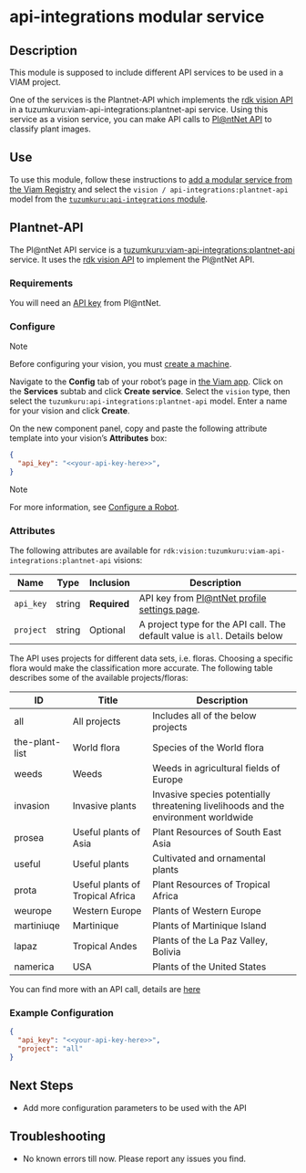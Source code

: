 # api-integrations modular service

## Description

This module is supposed to include different API services to be used in a VIAM project.

One of the services is the Plantnet-API which implements the [rdk vision API](https://github.com/rdk/vision-api) in a tuzumkuru:viam-api-integrations:plantnet-api service. Using this service as a vision service, you can make API calls to [Pl@ntNet API](https://plantnet.org) to classify plant images.

## Use

To use this module, follow these instructions to [add a modular service from the Viam Registry](https://docs.viam.com/registry/configure/#add-a-modular-service-from-the-viam-registry) and select the `vision / api-integrations:plantnet-api` model from the [`tuzumkuru:api-integrations` module](https://app.viam.com/module/tuzumkuru/api-integrations).


## Plantnet-API

The Pl@ntNet API service is a [tuzumkuru:viam-api-integrations:plantnet-api](https://app.viam.com/module/tuzumkuru/api-integrations/plantnet-api) service. It uses the [rdk vision API](https://github.com/rdk/vision-api) to implement the Pl@ntNet API.

### Requirements

You will need an [API key](https://plantnet.org/account/api/) from Pl@ntNet.


### Configure

> [!NOTE]  
> Before configuring your vision, you must [create a machine](https://docs.viam.com/manage/fleet/machines/#add-a-new-machine).

Navigate to the **Config** tab of your robot’s page in [the Viam app](https://app.viam.com/).
Click on the **Services** subtab and click **Create service**.
Select the `vision` type, then select the `tuzumkuru:api-integrations:plantnet-api` model. 
Enter a name for your vision and click **Create**.

On the new component panel, copy and paste the following attribute template into your vision’s **Attributes** box:

```json
{
  "api_key": "<<your-api-key-here>>",
}
```

> [!NOTE]  
> For more information, see [Configure a Robot](https://docs.viam.com/manage/configuration/).

### Attributes

The following attributes are available for `rdk:vision:tuzumkuru:viam-api-integrations:plantnet-api` visions:

| Name | Type | Inclusion | Description |
| ---- | ---- | --------- | ----------- |
| `api_key` | string | **Required** |  API key from [Pl@ntNet profile settings page](https://my.plantnet.org/account/settings). |
| `project` | string | Optional |  A project type for the API call. The default value is `all`. Details below |

The API uses projects for different data sets, i.e. floras. Choosing a specific flora would make the classification more accurate. The following table describes some of the available projects/floras:

| ID          | Title                                     | Description                                                                       |
|-------------|-------------------------------------------|-----------------------------------------------------------------------------------|
| all         | All projects                              | Includes all of the below projects                                                 |
| the-plant-list | World flora                           | Species of the World flora                                                        |
| weeds       | Weeds                                     | Weeds in agricultural fields of Europe                                            |
| invasion    | Invasive plants                           | Invasive species potentially threatening livelihoods and the environment worldwide |
| prosea      | Useful plants of Asia                    | Plant Resources of South East Asia                                                |
| useful      | Useful plants                             | Cultivated and ornamental plants                                                  |
| prota       | Useful plants of Tropical Africa          | Plant Resources of Tropical Africa                                                |
| weurope     | Western Europe                            | Plants of Western Europe                                                          |
| martiniuqe  | Martinique                                | Plants of Martinique Island                                                       |
| lapaz       | Tropical Andes                            | Plants of the La Paz Valley, Bolivia                                               |
| namerica    | USA                                       | Plants of the United States                                                        |

You can find more with an API call, details are [here](https://my-api.plantnet.org/#/my-api/getV2Projects)

### Example Configuration

```json
{
  "api_key": "<<your-api-key-here>>",
  "project": "all" 
}
```

## Next Steps

- Add more configuration parameters to be used with the API

## Troubleshooting

- No known errors till now. Please report any issues you find. 
